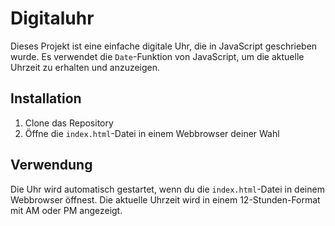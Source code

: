 # Digitaluhr

Dieses Projekt ist eine einfache digitale Uhr, die in JavaScript geschrieben wurde. Es verwendet die `Date`-Funktion von JavaScript, um die aktuelle Uhrzeit zu erhalten und anzuzeigen.

## Installation

1. Clone das Repository
2. Öffne die `index.html`-Datei in einem Webbrowser deiner Wahl

## Verwendung

Die Uhr wird automatisch gestartet, wenn du die `index.html`-Datei in deinem Webbrowser öffnest. Die aktuelle Uhrzeit wird in einem 12-Stunden-Format mit AM oder PM angezeigt.
